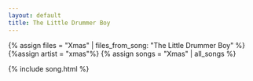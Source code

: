 ```yaml
---
layout: default
title: The Little Drummer Boy
---
```


{% assign files = "Xmas" | files_from_song: "The Little Drummer Boy" %}
{%assign artist = "xmas"%}
{% assign songs = "Xmas" | all_songs %}

 
{% include song.html %}